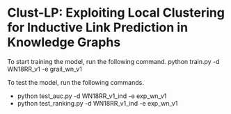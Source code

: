 # Clust-LP: Exploiting Local Clustering for Inductive Link Prediction in Knowledge Graphs

To start training the model, run the following command. python train.py -d WN18RR_v1 -e grail_wn_v1

To test the model, run the following commands.

- python test_auc.py -d WN18RR_v1_ind -e exp_wn_v1
- python test_ranking.py -d WN18RR_v1_ind -e exp_wn_v1
